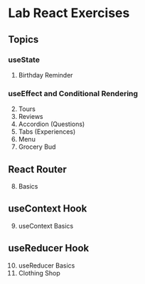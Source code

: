 # Lab React Exercises

## Topics

### useState

1. Birthday Reminder

### useEffect and Conditional Rendering

2. Tours
3. Reviews
4. Accordion (Questions)
5. Tabs (Experiences)
6. Menu
7. Grocery Bud

## React Router

8. Basics

## useContext Hook

9. useContext Basics

## useReducer Hook

10. useReducer Basics
11. Clothing Shop
